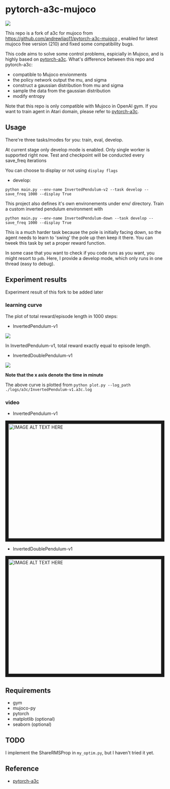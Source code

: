 # pytorch-a3c-mujoco

<p><img src="asset/logo.png" align="middle"></p>

This repo is a fork of a3c for mujoco from https://github.com/andrewliao11/pytorch-a3c-mujoco , enabled for latest mujoco free version (210) and fixed some compatibility bugs.

This code aims to solve some control problems, espicially in Mujoco, and is highly based on [pytorch-a3c](https://github.com/ikostrikov/pytorch-a3c). What's difference between this repo and pytorch-a3c:

- compatible to Mujoco envionments
- the policy network output the mu, and sigma 
- construct a gaussian distribution from mu and sigma
- sample the data from the gaussian distribution
- modify entropy

Note that this repo is only compatible with Mujoco in OpenAI gym. If you want to train agent in Atari domain, please refer to [pytorch-a3c](https://github.com/ikostrikov/pytorch-a3c).

## Usage

There're three tasks/modes for you: train, eval, develop.

At current stage only develop mode is enabled.  Only single worker is supported right now.   Test and checkpoint will be conducted every save_freq iterations

You can choose to display or not using ```display flags```

- develop:
```
python main.py --env-name InvertedPendulum-v2 --task develop --save_freq 1000 --display True
```

This project also defines it's own environements under env/ directory.   Train a custom inverted pendulum environment with
```
python main.py --env-name InvertedPendulum-down --task develop --save_freq 1000 --display True
```

This is a much harder task because the pole is initially facing down, so the agent needs to learn to 'swing' the pole up then keep it there.  You can tweek this task by set a proper reward function.

In some case that you want to check if you code runs as you want, you might resort to ```pdb```. Here, I provide a develop mode, which only runs in one thread (easy to debug).


## Experiment results

Experiment result of this fork to be added later

### learning curve

The plot of total reward/episode length in 1000 steps:

- InvertedPendulum-v1

![](asset/InvertedPendulum-v1.a3c.log.png)

In InvertedPendulum-v1, total reward exactly equal to episode length.

- InvertedDoublePendulum-v1

![](asset/InvertedDoublePendulum-v1.a3c.log.png)

**Note that the x axis denote the time in minute**

The above curve is plotted from ```python plot.py --log_path ./logs/a3c/InvertedPendulum-v1.a3c.log```


### video

- InvertedPendulum-v1

<a href="http://www.youtube.com/watch?feature=player_embedded&v=E7QlRIkKuXo
" target="_blank"><img src="http://img.youtube.com/vi/E7QlRIkKuXo/0.jpg" 
alt="IMAGE ALT TEXT HERE" width="480" height="360" border="10" /></a>

- InvertedDoublePendulum-v1

<a href="http://www.youtube.com/watch?feature=player_embedded&v=WNiitHoz8x4
" target="_blank"><img src="http://img.youtube.com/vi/WNiitHoz8x4/0.jpg" 
alt="IMAGE ALT TEXT HERE" width="480" height="360" border="10" /></a>

## Requirements
- gym
- mujoco-py
- pytorch
- matplotlib (optional)
- seaborn (optional)

## TODO
I implement the ShareRMSProp in ```my_optim.py```, but I haven't tried it yet.

## Reference
- [pytorch-a3c](https://github.com/ikostrikov/pytorch-a3c)
